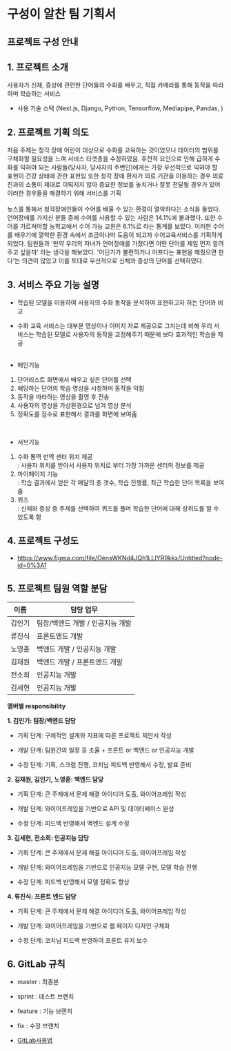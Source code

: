 # 구성이 알찬 팀 기획서
  

## 프로젝트 구성 안내

 
## 1. 프로젝트 소개

사용자가 신체, 증상에 관련한 단어들의 수화를 배우고, 직접 카메라를 통해 동작을 따라하며 학습하는 서비스

- 사용 기술 스택 (Next.js, Django, Python, Tensorflow, Mediapipe, Pandas, )



  

## 2. 프로젝트 기획 의도


처음 주제는 청각 장애 어린이 대상으로 수화를 교육하는 것이었으나 
데이터의 범위를 구체화할 필요성을 느껴 서비스 타겟층을 수정하였음.
후천적 요인으로 인해 급하게 수화를 익혀야 되는 사람들(당사자, 당사자의 주변인)에게는 가장 우선적으로 익혀야 할 표현이 건강 상태에 관한 표현임
또한 청각 장애 환자가 의료 기관을 이용하는 경우 의료진과의 소통이 제대로 이뤄지지 않아 중요한 정보를 놓치거나 잘못 전달될 경우가 있어 이러한 경우들을 해결하기 위해 서비스를 기획<br><br>
뉴스를 통해서 청각장애인들이 수어를 배울 수 있는 환경이 열악하다는 소식을 들었다. 언어장애를 가지신 분들 중에 수어를 사용할 수 있는 사람은 14.1%에 불과했다. 또한 수어를 가르쳐야할 농학교에서 수어 가능 교원은 6.1%로 라는 통계를 보았다. 이러한 수어를 배우기에 열악한 환경 속에서 조금이나마 도움이 되고자 수어교육서비스를 기획하게 되었다.
팀원들과 '만약 우리의 자녀가 언어장애를 가졌다면 어떤 단어를 제일 먼저 알려주고 싶을까' 라는 생각을 해보았다. '어딘가가 불편하거나 아프다는 표현을 해줬으면 한다'는 의견이 많았고 이를 토대로 우선적으로 신체와 증상의 단어를 선택하였다.

## 3. 서비스 주요 기능 설명


- 학습된 모델을 이용하여 사용자의 수화 동작을 분석하여 표현하고자 하는 단어와 비교

- 수화 교육 서비스는 대부분 영상이나 이미지 자료 제공으로 그치는데 비해 우리 서비스는 학습된 모델로 사용자의 동작을 교정해주기 때문에 보다 효과적인 학습을 제공
<br><br>
- 메인기능
1. 단어리스트 화면에서 배우고 싶은 단어를 선택
2. 해당하는 단어의 학습 영상을 시청하며 동작을 익힘
3. 동작을 따라하는 영상을 촬영 후 전송
4. 사용자의 영상을 가상환경으로 넘겨 영상 분석
5. 정확도를 점수로 표현해서 결과를 화면에 보여줌
<br>

- 서브기능
1. 수화 통역 번역 센터 위치 제공<br>
 : 사용자 위치를 받아서 사용자 위치로 부터 가장 가까운 센터의 정보를 제공<br>
2.  마이페이지 기능<br>
: 학습 결과에서 얻은 각 메달의 총 갯수, 학습 진행률, 최근 학습한 단어 목록을 보여줌<br>
3. 퀴즈 <br>
:  신체와 증상 중 주제를 선택하여 퀴즈를 풀며 학습한 단어에 대해 성취도를 알 수 있도록 함
  

## 4. 프로젝트 구성도

- https://www.figma.com/file/OensWKNd4JQh1LLIYR9kkx/Untitled?node-id=0%3A1

  


## 5. 프로젝트 팀원 역할 분담

| 이름 | 담당 업무 |
|--|--|
| 김인기 | 팀장/백엔드 개발 / 인공지능 개발|
| 류진식 | 프론트엔드 개발 |
| 노영훈 | 백엔드 개발 / 인공지능 개발 |
| 김채원 | 백엔드 개발 / 프론트엔드 개발|
| 전소희 | 인공지능 개발 |
| 김세현 | 인공지능 개발 |

  

**멤버별 responsibility**

  

<b>1. 김인기: 팀장/백엔드 담당</b>

  

- 기획 단계: 구체적인 설계와 지표에 따른 프로젝트 제안서 작성

- 개발 단계: 팀원간의 일정 등 조율 + 프론트 or 백엔드 or 인공지능 개발

- 수정 단계: 기획, 스크럼 진행, 코치님 피드백 반영해서 수정, 발표 준비

  

<b>2. 김채원,  김인기, 노영훈: 백엔드 담당</b>

  

- 기획 단계: 큰 주제에서 문제 해결 아이디어 도출, 와이어프레임 작성

- 개발 단계: 와이어프레임을 기반으로 API 및 데이터베이스 완성

- 수정 단계: 피드백 반영해서 백엔드 설계 수정

  

<b>3. 김세현, 전소희: 인공지능 담당</b>

  

- 기획 단계: 큰 주제에서 문제 해결 아이디어 도출, 와이어프레임 작성

- 개발 단계: 와이어프레임을 기반으로 인공지능 모델 구현, 모델 학습 진행

- 수정 단계: 피드백 반영해서 모델 정확도 향상


<b>4. 류진식:  프론트 엔드 담당</b>

  

- 기획 단계: 큰 주제에서 문제 해결 아이디어 도출, 와이어프레임 작성

- 개발 단계: 와이어프레임을 기반으로 웹 페이지 디자인 구체화
- 수정 단계: 코치님 피드백 반영하여 프론트 유지 보수


## 6. GitLab 규칙

- master : 최종본
- sprint : 테스트 브랜치
- feature : 기능 브랜치
- fix : 수정 브랜치

- [GitLab사용법](docs/GitDocs.md)

